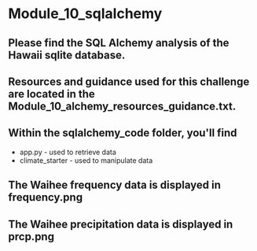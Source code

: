 # Module_10_sqlalchemy

## Please find the SQL Alchemy analysis of the Hawaii sqlite database.

## Resources and guidance used for this challenge are located in the Module_10_alchemy_resources_guidance.txt.
## Within the sqlalchemy_code folder, you'll find
* app.py - used to retrieve data
* climate_starter - used to manipulate data
## The Waihee frequency data is displayed in frequency.png
## The Waihee precipitation data is displayed in prcp.png
